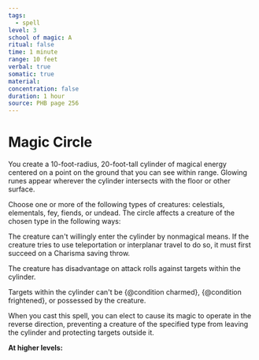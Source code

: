 ```yaml
---
tags:
  - spell
level: 3
school of magic: A
ritual: false
time: 1 minute
range: 10 feet
verbal: true
somatic: true
material: 
concentration: false
duration: 1 hour
source: PHB page 256
---
```

# Magic Circle
You create a 10-foot-radius, 20-foot-tall cylinder of magical energy centered on a point on the ground that you can see within range. Glowing runes appear wherever the cylinder intersects with the floor or other surface.

Choose one or more of the following types of creatures: celestials, elementals, fey, fiends, or undead. The circle affects a creature of the chosen type in the following ways:

The creature can't willingly enter the cylinder by nonmagical means. If the creature tries to use teleportation or interplanar travel to do so, it must first succeed on a Charisma saving throw.

The creature has disadvantage on attack rolls against targets within the cylinder.

Targets within the cylinder can't be {@condition charmed}, {@condition frightened}, or possessed by the creature.

When you cast this spell, you can elect to cause its magic to operate in the reverse direction, preventing a creature of the specified type from leaving the cylinder and protecting targets outside it.

**At higher levels:** 